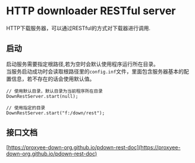 # HTTP downloader RESTful server

HTTP下载服务器，可以通过RESTful的方式对下载器进行调用.

## 启动

启动服务需要指定根路径,若为空时会默认使用程序运行所在目录。  
当服务启动成功时会读取根路径里的`config.inf`文件，里面包含服务器基本的配置信息，若不存在的话会使用默认值。

```
// 使用默认目录，默认目录为当前程序所在目录
DownRestServer.start(null);

// 使用指定的目录
DownRestServer.start("f:/down/rest");
```

## 接口文档

[https://proxyee-down-org.github.io/pdown-rest-doc](https://proxyee-down-org.github.io/pdown-rest-doc)


